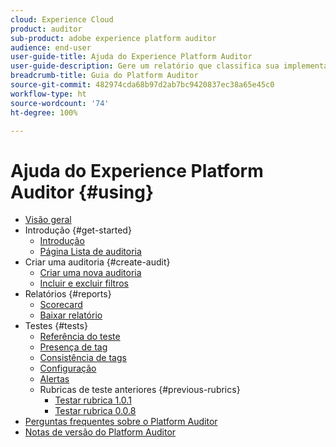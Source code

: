 ```yaml
---
cloud: Experience Cloud
product: auditor
sub-product: adobe experience platform auditor
audience: end-user
user-guide-title: Ajuda do Experience Platform Auditor
user-guide-description: Gere um relatório que classifica sua implementação da Adobe Experience Cloud, com indicações sobre como melhorá-la.
breadcrumb-title: Guia do Platform Auditor
source-git-commit: 482974cda68b97d2ab7bc9420837ec38a65e45c0
workflow-type: ht
source-wordcount: '74'
ht-degree: 100%

---
```



# Ajuda do Experience Platform Auditor {#using}

+ [Visão geral](overview.md)
+ Introdução {#get-started}
   + [Introdução](get-started/getting-started.md)
   + [Página Lista de auditoria](get-started/audit-list.md)
+ Criar uma auditoria {#create-audit}
   + [Criar uma nova auditoria ](create-audit/create-new-audit.md)
   + [Incluir e excluir filtros](create-audit/filters.md)
+ Relatórios {#reports}
   + [Scorecard](reports/scorecard.md)
   + [Baixar relatório](reports/download-report.md)
+ Testes {#tests}
   + [Referência do teste](tests/test-reference.md)
   + [Presença de tag](tests/test-ref-presence.md)
   + [Consistência de tags](tests/test-ref-consistency.md)
   + [Configuração](tests/test-ref-cfg.md)
   + [Alertas](tests/test-ref-alerts.md)
   + Rubricas de teste anteriores {#previous-rubrics}
      + [Testar rubrica 1.0.1](tests/previous-rubrics/test-rubric1-0-1.md)
      + [Testar rubrica 0.0.8](tests/previous-rubrics/test-rubric1-0.md)
+ [Perguntas frequentes sobre o Platform Auditor](auditor-faq.md)
+ [Notas de versão do Platform Auditor](release-notes.md)
